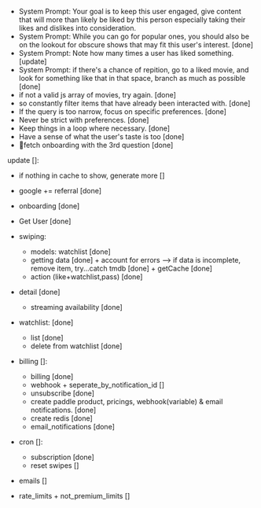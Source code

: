 - System Prompt: Your goal is to keep this user engaged, give content that will more than likely be liked by this person especially taking their likes and dislikes into consideration.
- System Prompt: While you can go for popular ones, you should also be on the lookout for obscure shows that may fit this user's interest. [done]
- System Prompt: Note how many times a user has liked something. [update]
- System Prompt: if there's a chance of repition, go to a liked movie, and look for something like that in that space, branch as much as possible [done]
- if not a valid js array of movies, try again. [done]
- so constantly filter items that have already been interacted with. [done]
- If the query is too narrow, focus on specific preferences. [done]
- Never be strict with preferences. [done]
- Keep things in a loop where necessary. [done]
- Have a sense of what the user's taste is too [done]
- 📌fetch onboarding with the 3rd question [done]

update []:

- if nothing in cache to show, generate more []

- google += referral [done]
- onboarding [done]
- Get User [done]
- swiping:
  - models: watchlist [done]
  - getting data [done] + account for errors --> if data is incomplete, remove item, try...catch tmdb [done] + getCache [done]
  - action (like+watchlist,pass) [done]
- detail [done]
  - streaming availability [done]
- watchlist: [done]
  - list [done]
  - delete from watchlist [done]
- billing []:
  - billing [done]
  - webhook + seperate_by_notification_id []
  - unsubscribe [done]
  - create paddle product, pricings, webhook(variable) & email notifications. [done]
  - create redis [done]
  - email_notifications [done]
- cron []:
  - subscription [done]
  - reset swipes []
- emails []
- rate_limits + not_premium_limits []
